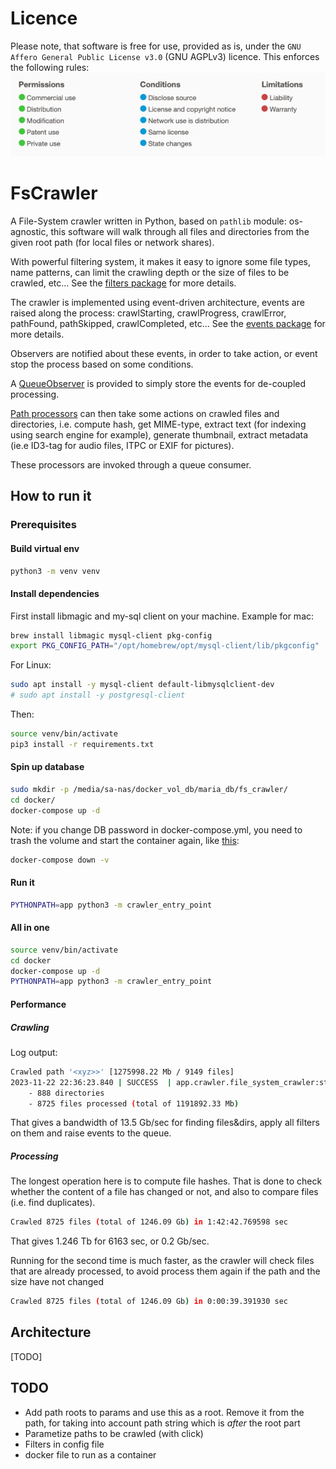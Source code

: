 # Licence

Please note, that software is free for use, provided as is, under the `GNU Affero General Public License v3.0` (GNU
AGPLv3) licence. This enforces the following rules:
![AGPLv3 summary](./docs/GNU%20AGPLv3.png)

# FsCrawler

A File-System crawler written in Python, based on `pathlib` module: os-agnostic, this software will walk through all
files and directories from the given root path (for local files or network shares).

With powerful filtering system, it makes it easy to ignore some file types, name patterns, can limit the crawling depth
or the size of files to be crawled, etc... See the [filters package](./app/filters) for more details.

The crawler is implemented using event-driven architecture, events are raised along the process: crawlStarting,
crawlProgress, crawlError, pathFound, pathSkipped, crawlCompleted, etc... See the [events package](./app/crawler/events)
for more details.

Observers are notified about these events, in order to take action, or event stop the process based on some conditions.

A [QueueObserver](./app/observers/queue_observer.py) is provided to simply store the events for de-coupled processing.

[Path processors](./app/processors) can then take some actions on crawled files and directories, i.e. compute hash, get
MIME-type, extract text (for indexing using search engine for example), generate thumbnail, extract metadata (ie.e
ID3-tag for audio files, ITPC or EXIF for pictures).

These processors are invoked through a queue consumer.

## How to run it

### Prerequisites

#### Build virtual env

```bash
python3 -m venv venv
```

#### Install dependencies

First install libmagic and my-sql client on your machine. Example for mac:
```bash
brew install libmagic mysql-client pkg-config
export PKG_CONFIG_PATH="/opt/homebrew/opt/mysql-client/lib/pkgconfig"
```

For Linux:
```bash
sudo apt install -y mysql-client default-libmysqlclient-dev
# sudo apt install -y postgresql-client
```

Then:
```bash
source venv/bin/activate
pip3 install -r requirements.txt
```

#### Spin up database

```bash
sudo mkdir -p /media/sa-nas/docker_vol_db/maria_db/fs_crawler/
cd docker/
docker-compose up -d
``` 

Note: if you change DB password in docker-compose.yml, you need to trash the volume and start the container again, 
like [this](https://www.geekyhacker.com/how-to-resolve-mysql-access-denied-in-docker-compose/):
```bash
docker-compose down -v
```

#### Run it

```bash
PYTHONPATH=app python3 -m crawler_entry_point
```

#### All in one

```bash
source venv/bin/activate
cd docker
docker-compose up -d
PYTHONPATH=app python3 -m crawler_entry_point
```

#### Performance

##### Crawling

Log output:
```bash
Crawled path '<xyz>>' [1275998.22 Mb / 9149 files]
2023-11-22 22:36:23.840 | SUCCESS  | app.crawler.file_system_crawler:start:322 - Found 10171 paths (total of 1275998.22 Mb) in 0:01:34.295316 sec
	- 888 directories
	- 8725 files processed (total of 1191892.33 Mb)
```
That gives a bandwidth of 13.5 Gb/sec for finding files&dirs, apply all filters on them and raise events to the queue.

##### Processing

The longest operation here is to compute file hashes. That is done to check whether the content of a file has changed 
or not, and also to compare files (i.e. find duplicates).
```bash
Crawled 8725 files (total of 1246.09 Gb) in 1:42:42.769598 sec
```

That gives 1.246 Tb for 6163 sec, or 0.2 Gb/sec.

Running for the second time is much faster, as the crawler will check files that are already processed, to avoid 
process them again if the path and the size have not changed
```bash
Crawled 8725 files (total of 1246.09 Gb) in 0:00:39.391930 sec
```

## Architecture

[TODO]

## TODO

* Add path roots to params and use this as a root. Remove it from the path, for taking into account path string which
  is *after* the root part
* Parametize paths to be crawled (with click)
* Filters in config file
* docker file to run as a container
